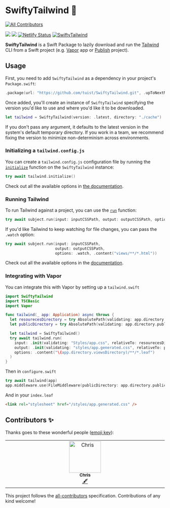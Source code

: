 # SwiftyTailwind 🍃
<!-- ALL-CONTRIBUTORS-BADGE:START - Do not remove or modify this section -->
[![All Contributors](https://img.shields.io/badge/all_contributors-1-orange.svg?style=flat-square)](#contributors-)
<!-- ALL-CONTRIBUTORS-BADGE:END -->

[![](https://img.shields.io/endpoint?url=https%3A%2F%2Fswiftpackageindex.com%2Fapi%2Fpackages%2Ftuist%2FSwiftyTailwind%2Fbadge%3Ftype%3Dswift-versions)](https://swiftpackageindex.com/tuist/SwiftyTailwind)
[![](https://img.shields.io/endpoint?url=https%3A%2F%2Fswiftpackageindex.com%2Fapi%2Fpackages%2Ftuist%2FSwiftyTailwind%2Fbadge%3Ftype%3Dplatforms)](https://swiftpackageindex.com/tuist/SwiftyTailwind)
[![Netlify Status](https://api.netlify.com/api/v1/badges/69daef71-b1cf-4d37-96ad-216cb953e668/deploy-status)](https://app.netlify.com/sites/swiftytailwind/deploys)
[![SwiftyTailwind](https://github.com/tuist/SwiftyTailwind/actions/workflows/SwiftyTailwind.yml/badge.svg)](https://github.com/tuist/SwiftyTailwind/actions/workflows/SwiftyTailwind.yml)

**SwiftyTailwind** is a Swift Package to lazily download and run the [Tailwind](https://tailwindcss.com) CLI from a Swift project (e.g. [Vapor](https://vapor.codes) app or [Publish](https://github.com/JohnSundell/Publish) project). 

## Usage

First, you need to add `SwiftyTailwind` as a dependency in your project's `Package.swift`:

```swift
.package(url: "https://github.com/tuist/SwiftyTailwind.git", .upToNextMinor(from: "0.1.0"))
```

Once added, you'll create an instance of `SwiftyTailwind` specifying the version you'd like to use and where you'd like it to be downloaded.

```swift
let tailwind = SwiftyTailwind(version: .latest, directory: "./cache")
```

If you don't pass any argument, it defaults to the latest version in the system's default temporary directory. If you work in a team, we recommend fixing the version to minimize non-determinism across environments.

### Initializing a `tailwind.config.js`

You can create a `tailwind.config.js` configuration file by running the [`initialize`](https://swiftytailwind.tuist.io/documentation/swiftytailwind/swiftytailwind/initialize(directory:options:)) function on the `SwiftyTailwind` instance:


```swift
try await tailwind.initialize()
```

Check out all the available options in [the documentation](https://swiftytailwind.tuist.io/documentation/swiftytailwind/swiftytailwind/initializeoption).

### Running Tailwind

To run Tailwind against a project, you can use the [`run`](https://swiftytailwind.tuist.io/documentation/swiftytailwind/swiftytailwind/run(input:output:directory:options:)) function:

```swift
try await subject.run(input: inputCSSPath, output: outputCSSPath, options: .content("views/**/*.html"))
```

If you'd like Tailwind to keep watching for file changes, you can pass the `.watch` option:


```swift
try await subject.run(input: inputCSSPath, 
                      output: outputCSSPath, 
                      options: .watch, .content("views/**/*.html"))
```

Check out all the available options in the [documentation](https://swiftytailwind.tuist.io/documentation/swiftytailwind/swiftytailwind/runoption).

### Integrating with Vapor

You can integrate this with Vapor by setting up a `tailwind.swift`

```swift
import SwiftyTailwind
import TSCBasic
import Vapor

func tailwind(_ app: Application) async throws {
  let resourecesDirectory = try AbsolutePath(validating: app.directory.resourcesDirectory)
  let publicDirectory = try AbsolutePath(validating: app.directory.publicDirectory)

  let tailwind = SwiftyTailwind()
  try await tailwind.run(
    input: .init(validating: "Styles/app.css", relativeTo: resourecesDirectory),
    output: .init(validating: "styles/app.generated.css", relativeTo: publicDirectory),
    options: .content("\(app.directory.viewsDirectory)/**/*.leaf")
  )
}
```

Then in `configure.swift`

```swift
try await tailwind(app)
app.middleware.use(FileMiddleware(publicDirectory: app.directory.publicDirectory))
```

And in your `index.leaf`

```html
<link rel="stylesheet" href="/styles/app.generated.css" />
```

## Contributors ✨

Thanks goes to these wonderful people ([emoji key](https://allcontributors.org/docs/en/emoji-key)):

<!-- ALL-CONTRIBUTORS-LIST:START - Do not remove or modify this section -->
<!-- prettier-ignore-start -->
<!-- markdownlint-disable -->
<table>
  <tbody>
    <tr>
      <td align="center" valign="top" width="14.28%"><a href="https://github.com/csjones"><img src="https://avatars.githubusercontent.com/u/637026?v=4?s=100" width="100px;" alt="Chris"/><br /><sub><b>Chris</b></sub></a><br /><a href="#content-csjones" title="Content">🖋</a></td>
    </tr>
  </tbody>
</table>

<!-- markdownlint-restore -->
<!-- prettier-ignore-end -->

<!-- ALL-CONTRIBUTORS-LIST:END -->

This project follows the [all-contributors](https://github.com/all-contributors/all-contributors) specification. Contributions of any kind welcome!
